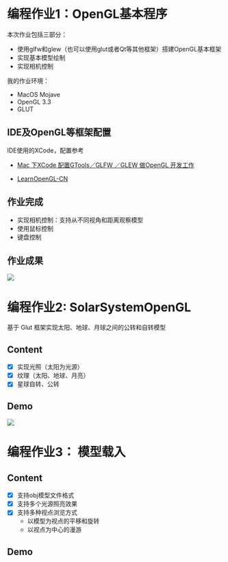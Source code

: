 # 编程作业1：OpenGL基本程序

本次作业包括三部分：
- 使用glfw和glew（也可以使用glut或者Qt等其他框架）搭建OpenGL基本框架
- 实现基本模型绘制
- 实现相机控制

我的作业环境：
- MacOS Mojave
- OpenGL 3.3
- GLUT

## IDE及OpenGL等框架配置

IDE使用的XCode，配置参考
- [Mac 下XCode 配置GTools／GLFW ／GLEW 做OpenGL 开发工作](https://www.jianshu.com/p/25d5fbf792a2)

- [LearnOpenGL-CN](https://learnopengl-cn.github.io/)

## 作业完成
- 实现相机控制：支持从不同视角和距离观察模型
- 使用鼠标控制
- 键盘控制


## 作业成果

![](./project01/project01.gif)


# 编程作业2: SolarSystemOpenGL

基于 Glut 框架实现太阳、地球、月球之间的公转和自转模型

## Content

* [x] 实现光照（太阳为光源）
* [x] 纹理（太阳、地球、月亮）
* [x] 星球自转、公转

## Demo
![](./project02/sun-earth-moon.gif)


# 编程作业3： 模型载入

## Content
* [x] 支持obj模型文件格式
* [x] 支持多个光源照亮效果
* [x] 支持多种视点浏览方式
    - 以模型为视点的平移和旋转
    - 以视点为中心的漫游

## Demo

